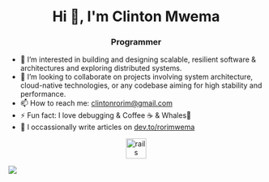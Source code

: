 <h1 align="center">Hi 👋, I'm Clinton Mwema</h1>
<h3 align="center">Programmer</h3>





- 👀 I’m interested in building and designing scalable, resilient software & architectures and exploring distributed systems. 
- 💞️ I’m looking to collaborate on projects involving system architecture, cloud-native technologies, or any codebase aiming for high stability and performance. 
- 📫 How to reach me: clintonrorim@gmail.com
- ⚡ Fun fact: I love debugging & Coffee ☕️ & Whales🐳
- 📝 I occassionally write articles on [dev.to/rorimwema](https://dev.to/rorimwema) 

<!-- BLOG-POST-LIST:START -->

<!-- BLOG-POST-LIST:END -->
<div style="display: flex; justify-content: center; gap: 10px">
    <div align="center">
        <img
            src="https://cdn.jsdelivr.net/gh/devicons/devicon@latest/icons/rails/rails-plain-wordmark.svg"
            alt="rails"
            width="40"
            height="40"
        />
    </div>

</div>
 

<!---
rorimwema/rorimwema is a ✨ special ✨ repository because its `README.md` (this file) appears on your GitHub profile.
You can click the Preview link to take a look at your changes.
--->
![](https://komarev.com/ghpvc/?username=rorimwema)
